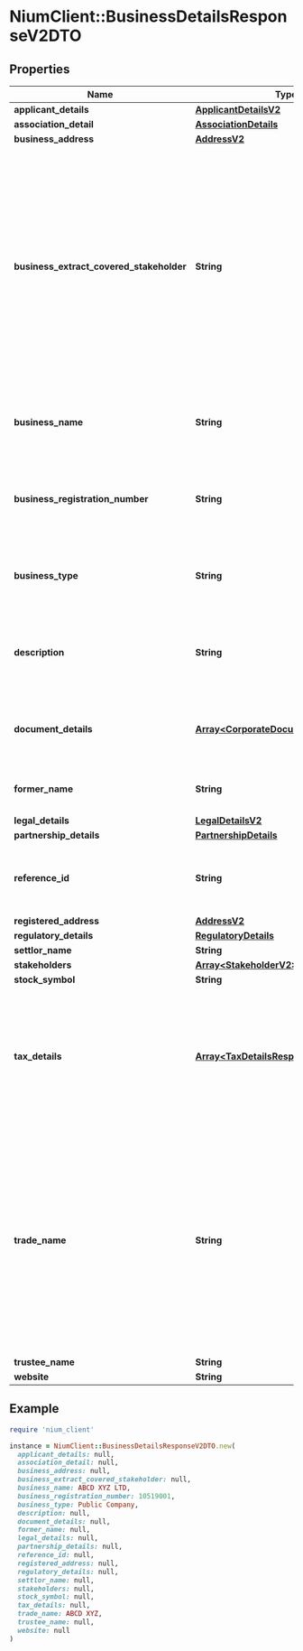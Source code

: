 # NiumClient::BusinessDetailsResponseV2DTO

## Properties

| Name | Type | Description | Notes |
| ---- | ---- | ----------- | ----- |
| **applicant_details** | [**ApplicantDetailsV2**](ApplicantDetailsV2.md) |  | [optional] |
| **association_detail** | [**AssociationDetails**](AssociationDetails.md) |  | [optional] |
| **business_address** | [**AddressV2**](AddressV2.md) |  | [optional] |
| **business_extract_covered_stakeholder** | **String** | This field contains business extract covered stakeholder which specifies if the business extract document given covers the stakeholder details. The value for this field can be either Yes or No. | [optional] |
| **business_name** | **String** | This field contains the business name of the entity. | [optional] |
| **business_registration_number** | **String** | This field contains the business registration number of the entity. | [optional] |
| **business_type** | **String** | This field contains the legal entity type of the business. | [optional] |
| **description** | **String** | This field contains the  description of the business details | [optional] |
| **document_details** | [**Array&lt;CorporateDocumentDetails2DTO&gt;**](CorporateDocumentDetails2DTO.md) | This is an array which contains the document details. | [optional] |
| **former_name** | **String** | This field contains the former name. | [optional] |
| **legal_details** | [**LegalDetailsV2**](LegalDetailsV2.md) |  | [optional] |
| **partnership_details** | [**PartnershipDetails**](PartnershipDetails.md) |  | [optional] |
| **reference_id** | **String** | This field contains the  reference id of the entity | [optional] |
| **registered_address** | [**AddressV2**](AddressV2.md) |  | [optional] |
| **regulatory_details** | [**RegulatoryDetails**](RegulatoryDetails.md) |  | [optional] |
| **settlor_name** | **String** |  | [optional] |
| **stakeholders** | [**Array&lt;StakeholderV2&gt;**](StakeholderV2.md) |  | [optional] |
| **stock_symbol** | **String** |  | [optional] |
| **tax_details** | [**Array&lt;TaxDetailsResponseDTO&gt;**](TaxDetailsResponseDTO.md) | This array contains tax details provided during compliance onboarding for EU customers. Otherwise, it contains null. | [optional] |
| **trade_name** | **String** | This field contains the trading name which is also known as Doing Business As(DBA)(In case the entity is doing business with a different name than the registered business name). | [optional] |
| **trustee_name** | **String** |  | [optional] |
| **website** | **String** |  | [optional] |

## Example

```ruby
require 'nium_client'

instance = NiumClient::BusinessDetailsResponseV2DTO.new(
  applicant_details: null,
  association_detail: null,
  business_address: null,
  business_extract_covered_stakeholder: null,
  business_name: ABCD XYZ LTD,
  business_registration_number: 10519001,
  business_type: Public Company,
  description: null,
  document_details: null,
  former_name: null,
  legal_details: null,
  partnership_details: null,
  reference_id: null,
  registered_address: null,
  regulatory_details: null,
  settlor_name: null,
  stakeholders: null,
  stock_symbol: null,
  tax_details: null,
  trade_name: ABCD XYZ,
  trustee_name: null,
  website: null
)
```


